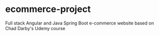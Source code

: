 # ecommerce-project
Full stack Angular and Java Spring Boot e-commerce website based on Chad Darby's Udemy course
